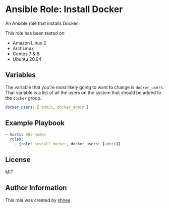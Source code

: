 Ansible Role: Install Docker
================================================================================

An Ansible role that installs Docker.

This role has been tested on:
- Amazon Linux 2
- ArchLinux
- Centos 7 & 8
- Ubuntu 20.04

Variables
----------------------------------------

The variable that you're most likely going to want to change is `docker_users`.
That variable is a list of all the users on the system that should be added to
the `docker` group.
```yml
docker_users: [ admin, docker_admin ]
```

Example Playbook
----------------------------------------

```yml
- hosts: k8s-nodes
  roles:
    - {role: install_docker, docker_users: [admin]}
```

License
----------------------------------------

MIT

Author Information
----------------------------------------

This role was created by [shnee](github.com/shnee).
